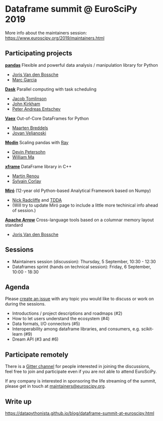 # Dataframe summit @ EuroSciPy 2019

More info about the maintainers session: https://www.euroscipy.org/2019/maintainers.html

## Participating projects

**[pandas](https://github.com/pandas-dev/pandas)** Flexible and powerful data analysis / manipulation library for Python

- [Joris Van den Bossche](https://github.com/jorisvandenbossche)
- [Marc Garcia](https://github.com/datapythonista)

**[Dask](https://github.com/dask/dask)** Parallel computing with task scheduling

- [Jacob Tomlinson](https://github.com/jacobtomlinson)
- [John Kirkham](https://github.com/jakirkham)
- [Peter Andreas Entschev](https://github.com/pentschev)

**[Vaex](https://github.com/vaexio/vaex)** Out-of-Core DataFrames for Python

- [Maarten Breddels](https://github.com/maartenbreddels)
- [Jovan Veljanoski](https://github.com/JovanVeljanoski)

**[Modin](https://github.com/modin-project/modin)** Scaling pandas with [Ray](https://github.com/ray-project/ray/)

- [Devin Petersohn](https://github.com/devin-petersohn)
- [William Ma](https://github.com/williamma12)

**[xframe](https://github.com/QuantStack/xframe)** DataFrame library in C++

- [Martin Renou](https://github.com/martinRenou)
- [Sylvain Corlay](https://github.com/SylvainCorlay)

**[Miró](http://stochasticsolutions.com/miro.html)**
(12-year old Python-based Analytical Framework based on Numpy)

- [Nick Radcliffe](https://github.com/njr0) and [TDDA](https://github.com/tdda)
- (Will try to update Miró page to include a little more techinical info ahead of session.)

**[Apache Arrow](https://arrow.apache.org/)** Cross-language tools based on a columnar memory layout standard

- [Joris Van den Bossche](https://github.com/jorisvandenbossche)


## Sessions

- Maintainers session (discussion): Thursday, 5 September, 10:30 - 12:30
- Dataframes sprint (hands on technical session): Friday, 6 September, 10:00 - 18:30

## Agenda

Please [create an issue](https://github.com/python-sprints/dataframe-summit/issues/new) with any topic you would like to discuss or work on during the sessions.

- Introductions / project descriptions and roadmaps (#2)
- How to let users understand the ecosystem (#4)
- Data formats, I/O connectors (#5)
- Interoperability among dataframe libraries, and consumers, e.g. scikit-learn (#9)
- Dream API (#3 and #6)

## Participate remotely

There is a [Gitter channel](https://gitter.im/py-sprints/dataframe-summit) for people interested in joining the discussions, feel free to join and participate even if you are not able to attend EuroSciPy.

If any company is interested in sponsoring the life streaming of the summit, please get in touch at <maintainers@euroscipy.org>.

## Write up

https://datapythonista.github.io/blog/dataframe-summit-at-euroscipy.html
